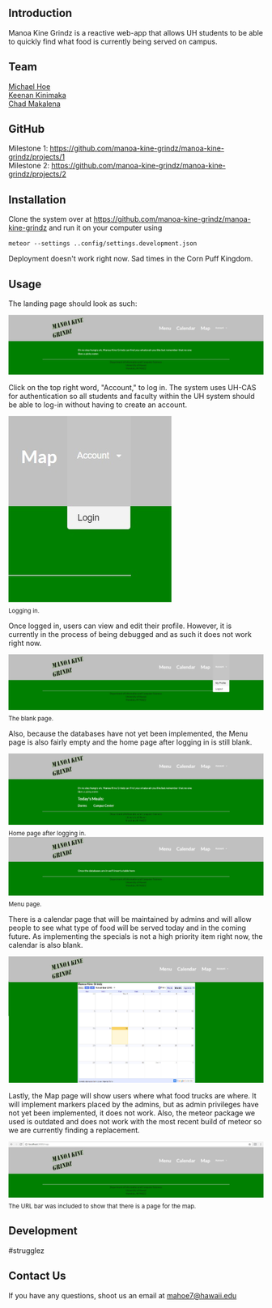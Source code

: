 ## Introduction
Manoa Kine Grindz is a reactive web-app that allows UH students to be able to quickly find what food is currently being served on campus.

## Team
<a href="https://mahoe7.github.io">Michael Hoe</a><br>
<a href="https://kpk3.github.io">Keenan Kinimaka</a><br>
<a href="https://cmakalen.github.io">Chad Makalena</a><br>

## GitHub
Milestone 1: https://github.com/manoa-kine-grindz/manoa-kine-grindz/projects/1<br>
Milestone 2: https://github.com/manoa-kine-grindz/manoa-kine-grindz/projects/2

## Installation
Clone the system over at https://github.com/manoa-kine-grindz/manoa-kine-grindz and run it on your computer using

```
meteor --settings ..config/settings.development.json
```

Deployment doesn't work right now. Sad times in the Corn Puff Kingdom.

## Usage
The landing page should look as such:

![](./images/landing1.jpg)

Click on the top right word, "Account," to log in. The system uses UH-CAS for authentication so all students and faculty within the UH system should be able to log-in without having to create an account.

![](./images/logging.jpg)
<br>
<sub style="text-align:center;">Logging in.</sub>

Once logged in, users can view and edit their profile. However, it is currently in the process of being debugged and as such it does not work right now.

![](./images/profile.jpg)
<br>
<sub style="text-align:center;">The blank page.</sub>

Also, because the databases have not yet been implemented, the Menu page is also fairly empty and the home page after logging in is still blank.

![](./images/landing2.jpg)
<br>
<sub style="text-align:center;">Home page after logging in.</sub>
<br>
![](./images/menu.jpg)
<br>
<sub style="text-align:center;">Menu page.</sub>

There is a calendar page that will be maintained by admins and will allow people to see what type of food will be served today and in the coming future. As implementing the specials is not a high priority item right now, the calendar is also blank.

![](./images/calendar.jpg)

Lastly, the Map page will show users where what food trucks are where. It will implement markers placed by the admins, but as admin privileges have not yet been implemented, it does not work. Also, the meteor package we used is outdated and does not work with the most recent build of meteor so we are currently finding a replacement.

![](./images/map.jpg)
<br>
<sub style="text-align:center;">The URL bar was included to show that there is a page for the map.</sub>

## Development
#strugglez

## Contact Us
If you have any questions, shoot us an email at mahoe7@hawaii.edu
